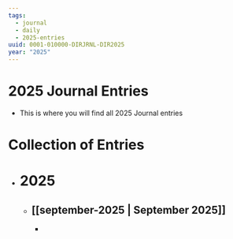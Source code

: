 ```yaml
---
tags:
  - journal
  - daily
  - 2025-entries
uuid: 0001-010000-DIRJRNL-DIR2025
year: "2025"
---
```

# 2025 Journal Entries
- This is where you will find all 2025 Journal entries 

# Collection of Entries
- # 2025
	- ## [[september-2025 | September 2025]]
		- 